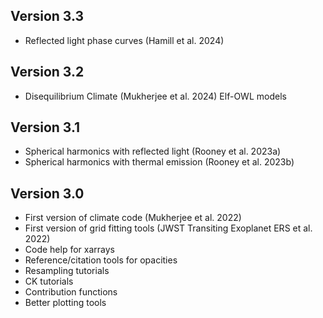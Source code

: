 Version 3.3
-----------
- Reflected light phase curves (Hamill et al. 2024) 

Version 3.2
-----------
- Disequilibrium Climate (Mukherjee et al. 2024) Elf-OWL models

Version 3.1 
--------------------------
- Spherical harmonics with reflected light (Rooney et al. 2023a)
- Spherical harmonics with thermal emission (Rooney et al. 2023b) 


Version 3.0
-----------
- First version of climate code (Mukherjee et al. 2022)
- First version of grid fitting tools (JWST Transiting Exoplanet ERS et al. 2022)
- Code help for xarrays
- Reference/citation tools for opacities
- Resampling tutorials
- CK tutorials 
- Contribution functions 
- Better plotting tools 

